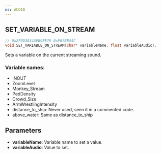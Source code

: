 ```yaml
---
ns: AUDIO
---
```

## SET_VARIABLE_ON_STREAM

```c
// 0x2F9D3834AEB9EF79 0xF67BB44C
void SET_VARIABLE_ON_STREAM(char* variableName, float variableAudio);
```

Sets a variable on the current streaming sound.

### Variable names:
- INOUT
- ZoomLevel
- Monkey_Stream
- PedDensity
- Crowd_Size
- ArmWrestlingIntensity
- distance_to_ship: Never used, seen it in a commented code.
- above_water: Same as distance_to_ship

## Parameters
* **variableName**: Variable name to set a value.
* **variableAudio**: Value to set.

